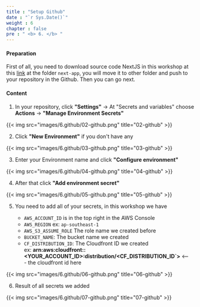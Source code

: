 ```yaml
---
title : "Setup Github"
date : "`r Sys.Date()`"
weight : 6
chapter : false
pre : " <b> 6. </b> "
---
```


#### Preparation

First of all, you need to download source code NextJS in this workshop at this [link](https://github.com/TsuKpa/001-deploy-static-site-to-s3) at the folder `next-app`, you will move it to other folder and push to your repository in the Github. Then you can go next.

#### Content

1. In your repository, click **"Settings"** -> At "Secrets and variables" choose **Actions** -> **"Manage Environment Secrets"**

{{< img src="images/6.github/02-github.png" title="02-github" >}}

2. Click **"New Environment"** if you don't have any

{{< img src="images/6.github/03-github.png" title="03-github" >}}

3. Enter your Environment name and click **"Configure environment"**

{{< img src="images/6.github/04-github.png" title="04-github" >}}

4. After that click **"Add environment secret"**

{{< img src="images/6.github/05-github.png" title="05-github" >}}

5. You need to add all of your secrets, in this workshop we have

   - `AWS_ACCOUNT_ID` is in the top right in the AWS Console
   - `AWS_REGION` ex: `ap-southeast-1`
   - `AWS_S3_ASSUME_ROLE` The role name we created before
   - `BUCKET_NAME`: The bucket name we created
   - `CF_DISTRIBUTION_ID`: The Cloudfront ID we created \
  ex: **arn:aws:cloudfront::<YOUR_ACCOUNT_ID>:distribution/<CF_DISTRIBUTION_ID`>** <--- the cloudfront id here

{{< img src="images/6.github/06-github.png" title="06-github" >}}

6. Result of all secrets we added

{{< img src="images/6.github/07-github.png" title="07-github" >}}
